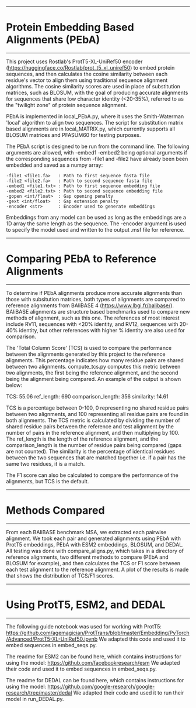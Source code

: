**************************************************************************************************************
# Protein Embedding Based Alignments (PEbA)
**************************************************************************************************************

This project uses Rostlab's ProtT5-XL-UniRef50 encoder (https://huggingface.co/Rostlab/prot_t5_xl_uniref50) to
embed protein sequences, and then calculates the cosine similarity between each residue's vector to align them 
using traditional sequence alignment algorithms. The cosine similarity scores are used in place of substitution
matrices, such as BLOSUM, with the goal of producing accurate alignments for sequences that share low character
identity (<20-35%), referred to as the "twilight zone" of protein sequence alignment.

PEbA is implemented in local_PEbA.py, where it uses the Smith-Waterman 'local' algorithm to align two sequences.
The script for substitution matrix based alignments are in local_MATRIX.py, which currently supports all BLOSUM 
matrices and PFASUM60 for testing purposes.

The PEbA script is designed to be run from the command line. The following arguments are allowed, with -embed1
-embed2 being optional arguments if the corresponding sequences from -file1 and -file2 have already been
been embedded and saved as a numpy array:

    -file1 <file1.fa>   : Path to first sequence fasta file
    -file2 <file2.fa>   : Path to second sequence fasta file
    -embed1 <file1.txt> : Path to first sequence embedding file
    -embed2 <file2.txt> : Path to second sequence embedding file
    -gopen <int/float>  : Gap opening penalty
    -gext <int/float>   : Gap extension penalty
    -encoder <str>      : Encoder used to generate embeddings

Embeddings from any model can be used as long as the embeddings are a 1D array the same length as the sequence.
The -encoder argument is used to specify the model used and written to the output .msf file for reference.

**************************************************************************************************************
# Comparing PEbA to Reference Alignments
**************************************************************************************************************

To determine if PEbA alignments produce more accurate alignments than those with subsitution matrices, both 
types of alignments are compared to reference alignments from BAliBASE 4 (https://www.lbgi.fr/balibase/).
BAliBASE alignments are structure based benchmarks used to compare new methods of alignment, such as this one. 
The references of most interest include RV11, sequences with <20% identity, and RV12, sequences with 20-40% 
identity, but other references with higher % identity are also used for comparison.

The 'Total Column Score' (TCS) is used to compare the performance between the alignments generated by this
project to the reference alignments. This percentage indicates how many residue pairs are shared between two
alignments. compute_tcs.py computes this metric between two alignments, the first being the reference alignment,
and the second being the alignment being compared. An example of the output is shown below:


TCS: 55.06   ref_length: 690   comparison_length: 356   similarity: 14.61


TCS is a percentage between 0-100, 0 representing no shared residue pairs between two alignments, and 100
representing all residue pairs are found in both alignments. The TCS metric is calculated by dividing the
number of shared residue pairs between the reference and test alignment by the number of pairs in the reference
alignment, and then multiplying by 100. The ref_length is the length of the reference alignment, and the
comparison_length is the number of residue pairs being compared (gaps are not counted). The similarity is
the percentage of identical residues between the two sequences that are matched together i.e. if a pair
has the same two residues, it is a match.

The F1 score can also be calculated to compare the performance of the alignments, but TCS is the default.

**************************************************************************************************************
# Methods Compared
**************************************************************************************************************

From each BAliBASE benchmark MSA, we extracted each pairwise alignment. We took each pair and generated
alignments using PEbA with ProtT5 embeddings, PEbA with ESM2 embeddings, BLOSUM, and DEDAL. All testing was
done with compare_aligns.py, which takes in a directory of reference alignments, two different methods to
compare (PEbA and BLOSUM for example), and then calculates the TCS or F1 score between each test alignment
to the reference alignment. A plot of the results is made that shows the distribution of TCS/F1 scores. 

**************************************************************************************************************
# Using ProtT5, ESM2, and DEDAL
**************************************************************************************************************

The following guide notebook was used for working with ProtT5:
https://github.com/agemagician/ProtTrans/blob/master/Embedding/PyTorch/Advanced/ProtT5-XL-UniRef50.ipynb
We adapted this code and used it to embed sequences in embed_seqs.py.

The readme for ESM2 can be found here, which contains instructions for using the model:
https://github.com/facebookresearch/esm
We adapted their code and used it to embed sequences in embed_seqs.py.

The readme for DEDAL can be found here, which contains instructions for using the model:
https://github.com/google-research/google-research/tree/master/dedal
We adapted their code and used it to run their model in run_DEDAL.py.
